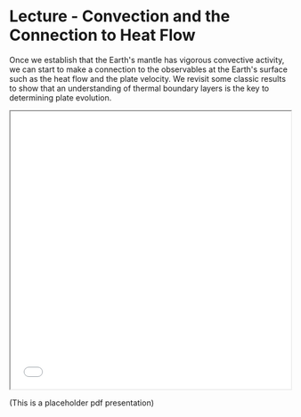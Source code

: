 # Lecture - Convection and the Connection to Heat Flow

Once we establish that the Earth's mantle has vigorous convective activity, we can start to make a connection to the observables at the Earth's surface such as the heat flow and the plate velocity. We revisit some classic results to show that an understanding of thermal boundary layers is the key to determining plate evolution. 

<iframe src="../Figures/PDFs/PHYS3070_2.convection+rheology+heatflow.pdf" width="100%" height="500px", allowfullscreen>
</iframe>

(This is a placeholder pdf presentation) 

<!-- 
A lecture can have some notes and a slideshow. 

<iframe src="../slideshows/example_slide_deck1.reveal.html" title="Slideshow" width=100%, height=500, allowfullscreen></iframe>

The embedding is via an `html iframe` that points to the built path (all the slides are rendered into the 
slideshows directory at the `root` level of the book)

```html
<iframe src="../slideshows/example_slide_deck1.reveal.html" title="Slideshow" width=100%, height=500, allowfullscreen></iframe>
```
-->



